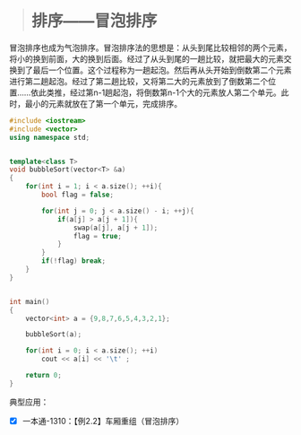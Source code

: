 > # 排序——冒泡排序

冒泡排序也成为气泡排序。冒泡排序法的思想是：从头到尾比较相邻的两个元素，将小的换到前面，大的换到后面。经过了从头到尾的一趟比较，就把最大的元素交换到了最后一个位置。这个过程称为一趟起泡。然后再从头开始到倒数第二个元素进行第二趟起泡。经过了第二趟比较，又将第二大的元素放到了倒数第二个位置……依此类推，经过第n-1趟起泡，将倒数第n-1个大的元素放人第二个单元。此时，最小的元素就放在了第一个单元，完成排序。

```c++
#include <iostream>
#include <vector>
using namespace std;


template<class T>
void bubbleSort(vector<T> &a)
{
    for(int i = 1; i < a.size(); ++i){
        bool flag = false;

        for(int j = 0; j < a.size() - i; ++j){
            if(a[j] > a[j + 1]){
                swap(a[j], a[j + 1]);
                flag = true;
            }
        }
        if(!flag) break;
    }
}


int main()
{
    vector<int> a = {9,8,7,6,5,4,3,2,1};

    bubbleSort(a);

    for(int i = 0; i < a.size(); ++i)
        cout << a[i] << '\t' ;

    return 0;
}
```

典型应用：

- [x] 一本通-1310：【例2.2】车厢重组（冒泡排序）